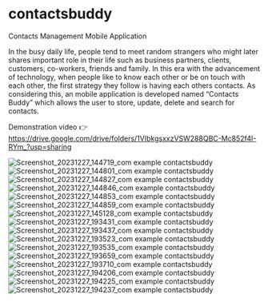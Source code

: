 # contactsbuddy

Contacts Management Mobile Application

In the busy daily life, people tend to meet random strangers who might later shares important role in their life such as business partners, clients, customers, co-workers, friends and family. In this era with the advancement of technology, when people like to know each other or be on touch with each other, the first strategy they follow is having each others contacts. As considering this, an mobile application is developed named “Contacts Buddy” which allows the user to store, update, delete and search for contacts.

Demonstration video 👉 https://drive.google.com/drive/folders/1VIbkgsxxzVSW288QBC-Mc852f4I-RYm_?usp=sharing



![Screenshot_20231227_144719_com example contactsbuddy](https://github.com/MuhammadAkramSheriff/contactsbuddy/assets/152507569/74a0f084-43de-4c56-bc1d-0043542bdef7)
![Screenshot_20231227_144801_com example contactsbuddy](https://github.com/MuhammadAkramSheriff/contactsbuddy/assets/152507569/587a5069-02de-4ddd-b839-8c232894e886)
![Screenshot_20231227_144827_com example contactsbuddy](https://github.com/MuhammadAkramSheriff/contactsbuddy/assets/152507569/9cd4a72a-cf02-47df-bcb9-2cde39473efc)
![Screenshot_20231227_144846_com example contactsbuddy](https://github.com/MuhammadAkramSheriff/contactsbuddy/assets/152507569/a665a8e6-d5c0-42f1-9ecf-84b993e4a55a)
![Screenshot_20231227_144853_com example contactsbuddy](https://github.com/MuhammadAkramSheriff/contactsbuddy/assets/152507569/c9ff1859-c4a4-412a-a3d0-711e226f5359)
![Screenshot_20231227_144859_com example contactsbuddy](https://github.com/MuhammadAkramSheriff/contactsbuddy/assets/152507569/2c78ade7-2dd1-45b4-aa93-d3ccfb308e34)
![Screenshot_20231227_145128_com example contactsbuddy](https://github.com/MuhammadAkramSheriff/contactsbuddy/assets/152507569/7d7c0d06-c151-49b1-81f1-21a22b861006)
![Screenshot_20231227_193431_com example contactsbuddy](https://github.com/MuhammadAkramSheriff/contactsbuddy/assets/152507569/4eccabb8-5e45-4f7a-9ebb-5e54d7fd38da)
![Screenshot_20231227_193437_com example contactsbuddy](https://github.com/MuhammadAkramSheriff/contactsbuddy/assets/152507569/846b02cc-2345-4fef-83c6-76072e621259)
![Screenshot_20231227_193523_com example contactsbuddy](https://github.com/MuhammadAkramSheriff/contactsbuddy/assets/152507569/90b75557-f89b-4b92-8949-24cdc69ca715)
![Screenshot_20231227_193535_com example contactsbuddy](https://github.com/MuhammadAkramSheriff/contactsbuddy/assets/152507569/ef45a5ae-ffa3-4b24-b5d7-997e92534aff)
![Screenshot_20231227_193659_com example contactsbuddy](https://github.com/MuhammadAkramSheriff/contactsbuddy/assets/152507569/94dbf8b5-0119-4d81-ad6f-7a2d89530c99)
![Screenshot_20231227_193710_com example contactsbuddy](https://github.com/MuhammadAkramSheriff/contactsbuddy/assets/152507569/a5662297-7a30-45a6-8839-b38e3e68099f)
![Screenshot_20231227_194206_com example contactsbuddy](https://github.com/MuhammadAkramSheriff/contactsbuddy/assets/152507569/525c5585-c591-42db-a00e-c5a20c0ad2df)
![Screenshot_20231227_194225_com example contactsbuddy](https://github.com/MuhammadAkramSheriff/contactsbuddy/assets/152507569/9bf418c8-49f7-48e3-b329-6aa7153c91e8)
![Screenshot_20231227_194237_com example contactsbuddy](https://github.com/MuhammadAkramSheriff/contactsbuddy/assets/152507569/63e9c575-5fe1-43d5-b28f-37b5b1feb3b2)


